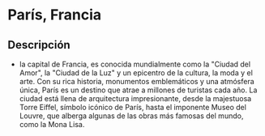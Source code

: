 # París, Francia

## Descripción
- la capital de Francia, es conocida mundialmente como la "Ciudad del Amor", la "Ciudad de la Luz" y un epicentro de la cultura, la moda y el arte. Con su rica historia, monumentos emblemáticos y una atmósfera única, París es un destino que atrae a millones de turistas cada año. La ciudad está llena de arquitectura impresionante, desde la majestuosa Torre Eiffel, símbolo icónico de París, hasta el imponente Museo del Louvre, que alberga algunas de las obras más famosas del mundo, como la Mona Lisa.